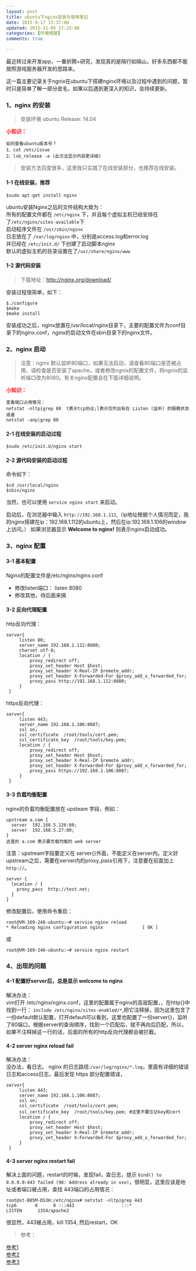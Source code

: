 ```yaml
---
layout: post
title: ubuntu下nginx安装与使用笔记
date: 2015-9-17 15:37:00
updated: 2015-11-05 17:25:00
categories: [环境搭建]
comments: true

---
```


最近转过来开发app，一番折腾+研究，发现真的是隔行如隔山，好多东西都不能按照游戏服务器开发的思路来。

这一篇主要记录关于ngnix在ubuntu下搭建nginx环境以及过程中遇到的问题，暂时只是简单了解一部分皮毛，如果以后遇到更深入的知识，会持续更新。

<!-- more -->

### 1、nginx 的安装
> 安装环境 ubuntu Release: 14.04  

<font color=#FF090f>**小知识：**</font>
 
	如何查看ubuntu版本号？
	1、cat /etc/issue
	2、lsb_release -a (此方法显示内容更详细)

>安装方法百度很多，这里我只实践了在线安装部分，也推荐在线安装。

#### 1-1 在线安装，推荐
`$sudo apt-get install nginx`

  ubuntu安装Nginx之后的文件结构大致为：  
  所有的配置文件都在	`/etc/nginx`		下，并且每个虚拟主机已经安排在了`/etc/nginx/sites-available`下  
  启动程序文件在		`/usr/sbin/nginx`  
  日志放在了 			`/var/log/nginx`	中，分别是access.log和error.log  
  并已经在 			`/etc/init.d/`		下创建了启动脚本nginx  
  默认的虚拟主机的目录设置在了`/usr/share/nginx/www`  

#### 1-2 源代码安装
>下载地址：http://nginx.org/download/

  安装过程很简单，如下：

	$./configure
	$make
	$make install
  安装成功之后，nginx放置在/usr/local/nginx目录下，主要的配置文件为conf目录下的nginx.conf，nginx的启动文件在sbin目录下的nginx文件。

### 2、nginx 启动
>注意：nginx 默认监听80端口，如果无法启动，请查看80端口是否被占用，请检查是否安装了apache，或者修改ngnix的配置文件，将ngnix的监听端口改为8080。有关nginx配置会在下面详细说明。

<font color=#FF090f>**小知识：**</font>
	
	查看端口占用情况：
	netstat -nltp|grep 80  t表示tcp协议;l表示仅列出有在 Listen (监听) 的服務状态
	或者
	netstat -anp|grep 80

#### 2-1 在线安装的启动过程
`$sudo /etc/init.d/nginx start`

#### 2-2 源代码安装的启动过程
命令如下：

	$cd /usr/local/nginx
	$sbin/nginx

当然，也可以使用 `service nginx start` 来启动。

启动后，在浏览器中输入 `http://192.168.1.112`,（ip地址根据个人情况而定，我的nginx搭建在ip：192.168.1.112的ubuntu上，然后在ip:192.168.1.106的window上访问。） 如果浏览器显示 **Welcome to nginx!** 则表示nginx启动成功。

### 3、nginx 配置

#### 3-1 基本配置
Nginx的配置文件是/etc/nginx/nginx.conf

- 修改listen端口： listen 8080
- 修改其他，待后面来搞

#### 3-2 反向代理配置
	
http反向代理：

	server{                 
         listen 80;          
         server_name 192.168.1.112:8080;
         charset utf-8;      
         location / {        
             proxy_redirect off;
             proxy_set_header Host $host;
             proxy_set_header X-Real-IP $remote_addr;
             proxy_set_header X-Forwarded-For $proxy_add_x_forwarded_for;
             proxy_pass http://192.168.1.112:8080;
         }                   
     }

https反向代理：

	server{                 
         listen 443;         
         server_name 192.168.1.106:8087;
         ssl on;             
         ssl_certificate  /root/tools/cert.pem;
         ssl_certificate_key  /root/tools/key.pem;
         location / {        
             proxy_redirect off;
             proxy_set_header Host $host;
             proxy_set_header X-Real-IP $remote_addr;
             proxy_set_header X-Forwarded-For $proxy_add_x_forwarded_for;
             proxy_pass https://192.168.1.106:8087;
         }                   
     }

#### 3-3 负载均衡配置
nginx的负载均衡配置放在 upsteam 字段，例如：

	upstream a.com { 
      server  192.168.5.126:80; 
      server  192.168.5.27:80; 
	} 
	这里的 a.com 表示要负载均衡的 web server

注意：upstream字段要定义在 server{}外面，不能定义在server内。定义好upstream之后，需要在server内的proxy_pass引用下，注意要在前面加上 `http://`。

	server {
	  location / {
	    proxy_pass  http://test.net;
	  }
	}


修改配置后，使用命令重启：  

	root@VM-169-246-ubuntu:~# service nginx reload
 	* Reloading nginx configuration nginx 				[ OK ] 
或

	root@VM-169-246-ubuntu:~# service nginx restart

### 4、出现的问题

#### 4-1 配置好server后，总是显示 welcome to nginx
解决办法：  
vim打开 /etc/nginx/nginx.conf，这里的配置属于nginx的高层配置，，在http{}中找到一行：
`include /etc/nginx/sites-enabled/*`,把它注释掉，因为这里包含了一份default默认配置，打开default可以看到，这里也配置了一份server{}，监听了80端口，根据server的查询顺序，找到一个匹配后，就不再向后匹配，所以，如果不注释掉这一行的话，后面的所有的http反向代理都会被拦截。

#### 4-2 server nginx reload fail
解决办法：  
没办法，看日志。 nginx 的日志路径:`/var/log/nginx/*.log`，里面有详细的错误日志和access日志。最后发现 https 部分配置错误，

	server{
         listen 443;
         server_name 192.168.1.106:8087;
         ssl on;
         ssl_certificate  /root/tools/cert.pem;
         ssl_certificate_key  /root/tools/key.pem; #这里不要忘记key和cert
         location / {
             proxy_redirect off;
             proxy_set_header Host $host;
             proxy_set_header X-Real-IP $remote_addr;
             proxy_set_header X-Forwarded-For $proxy_add_x_forwarded_for;
         }
     }

#### 4-3 server nginx restart fail
解决上面的问题，restart的时候，发现fail，查日志，提示 `bind() to 0.0.0.0:443 failed (98: Address already in use)`，很明显，这里应该是地址或者端口被占用，查找 443端口的占用情况：

	root@st-B85M-DS3H:/etc/nginx# netstat -nltp|grep 443 
	tcp6       0      0 :::443                  :::*                    LISTEN      1354/apache2 

很显然，443被占用，kill 1354, 然后restart，OK

>参考：

[参考1](http://www.cnblogs.com/languoliang/archive/2013/04/01/nginx.html "这里")  
[参考2](http://freeloda.blog.51cto.com/2033581/1288553 "这里")  
[参考3](http://www.cnblogs.com/xiaogangqq123/archive/2011/03/02/1969006.html "这里")  